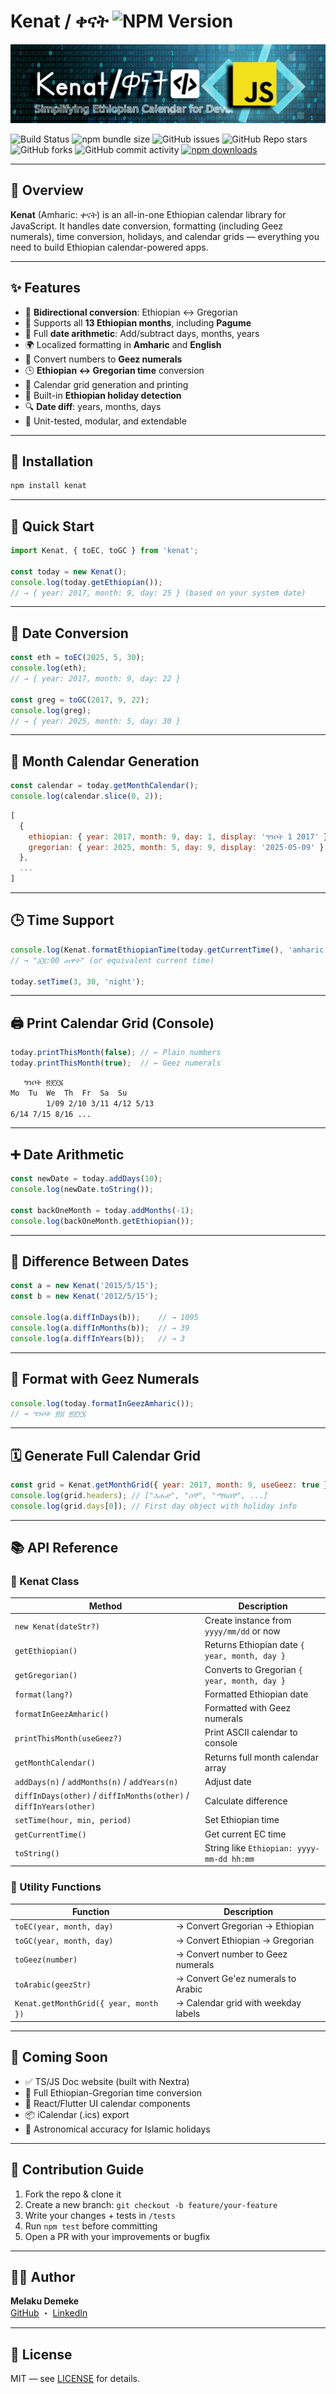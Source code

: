 
# Kenat / ቀናት ![NPM Version](https://img.shields.io/npm/v/kenat)

![banner](assets/img/kenatBanner.png)

![Build Status](https://github.com/MelakuDemeke/kenat/actions/workflows/test.yml/badge.svg?branch=main)
![npm bundle size](https://img.shields.io/bundlephobia/min/kenat)
![GitHub issues](https://img.shields.io/github/issues/MelakuDemeke/kenat)
![GitHub Repo stars](https://img.shields.io/github/stars/MelakuDemeke/kenat?logo=github&style=flat)
![GitHub forks](https://img.shields.io/github/forks/MelakuDemeke/kenat?logo=github&style=falt)
![GitHub commit activity](https://img.shields.io/github/commit-activity/m/MelakuDemeke/kenat?logo=github)
[![npm downloads](https://img.shields.io/npm/dm/kenat.svg?style=flat-square)](https://www.npmjs.com/package/kenat)

---

## 📌 Overview

**Kenat** (Amharic: ቀናት) is an all-in-one Ethiopian calendar library for JavaScript. It handles date conversion, formatting (including Geez numerals), time conversion, holidays, and calendar grids — everything you need to build Ethiopian calendar-powered apps.

---

## ✨ Features

- 🔄 **Bidirectional conversion**: Ethiopian ↔ Gregorian
- 📅 Supports all **13 Ethiopian months**, including **Pagume**
- 📐 Full **date arithmetic**: Add/subtract days, months, years
- 🌍 Localized formatting in **Amharic** and **English**
- 🔢 Convert numbers to **Geez numerals**
- 🕒 **Ethiopian ↔ Gregorian time** conversion
- 📆 Calendar grid generation and printing
- 🕌 Built-in **Ethiopian holiday detection**
- 🔍 **Date diff**: years, months, days
- 🧪 Unit-tested, modular, and extendable

---

## 🚀 Installation

```bash
npm install kenat
```

---

## 🔰 Quick Start

```js
import Kenat, { toEC, toGC } from 'kenat';

const today = new Kenat();
console.log(today.getEthiopian()); 
// → { year: 2017, month: 9, day: 25 } (based on your system date)
```

---

## 🔄 Date Conversion

```js
const eth = toEC(2025, 5, 30);
console.log(eth);
// → { year: 2017, month: 9, day: 22 }

const greg = toGC(2017, 9, 22);
console.log(greg);
// → { year: 2025, month: 5, day: 30 }
```

---

## 📅 Month Calendar Generation

```js
const calendar = today.getMonthCalendar();
console.log(calendar.slice(0, 2));
```

```js
[
  {
    ethiopian: { year: 2017, month: 9, day: 1, display: 'ግንቦት 1 2017' },
    gregorian: { year: 2025, month: 5, day: 9, display: '2025-05-09' }
  },
  ...
]
```

---

## 🕒 Time Support

```js
console.log(Kenat.formatEthiopianTime(today.getCurrentTime(), 'amharic'));
// → "፩፪:00 ጠዋት" (or equivalent current time)

today.setTime(3, 30, 'night');
```

---

## 🖨️ Print Calendar Grid (Console)

```js
today.printThisMonth(false); // ← Plain numbers
today.printThisMonth(true);  // ← Geez numerals
```

```txt
   ግንቦት ፳፻፲፯
Mo  Tu  We  Th  Fr  Sa  Su
        1/09 2/10 3/11 4/12 5/13
6/14 7/15 8/16 ...
```

---

## ➕ Date Arithmetic

```js
const newDate = today.addDays(10);
console.log(newDate.toString());

const backOneMonth = today.addMonths(-1);
console.log(backOneMonth.getEthiopian());
```

---

## 📏 Difference Between Dates

```js
const a = new Kenat('2015/5/15');
const b = new Kenat('2012/5/15');

console.log(a.diffInDays(b));    // → 1095
console.log(a.diffInMonths(b));  // → 39
console.log(a.diffInYears(b));   // → 3
```

---

## 🧠 Format with Geez Numerals

```js
console.log(today.formatInGeezAmharic());
// → ግንቦት ፳፭ ፳፻፲፯
```

---

## 🗓 Generate Full Calendar Grid

```js
const grid = Kenat.getMonthGrid({ year: 2017, month: 9, useGeez: true });
console.log(grid.headers); // ["እሑድ", "ሰኞ", "ማክሰኞ", ...]
console.log(grid.days[0]); // First day object with holiday info
```

---

## 📚 API Reference

### 🔹 Kenat Class

| Method                                                             | Description                                  |
| ------------------------------------------------------------------ | -------------------------------------------- |
| `new Kenat(dateStr?)`                                              | Create instance from `yyyy/mm/dd` or now     |
| `getEthiopian()`                                                   | Returns Ethiopian date `{ year, month, day }`|
| `getGregorian()`                                                   | Converts to Gregorian `{ year, month, day }` |
| `format(lang?)`                                                    | Formatted Ethiopian date                     |
| `formatInGeezAmharic()`                                            | Formatted with Geez numerals                 |
| `printThisMonth(useGeez?)`                                         | Print ASCII calendar to console              |
| `getMonthCalendar()`                                               | Returns full month calendar array            |
| `addDays(n)` / `addMonths(n)` / `addYears(n)`                      | Adjust date                                  |
| `diffInDays(other)` / `diffInMonths(other)` / `diffInYears(other)` | Calculate difference                         |
| `setTime(hour, min, period)`                                       | Set Ethiopian time                           |
| `getCurrentTime()`                                                 | Get current EC time                          |
| `toString()`                                                       | String like `Ethiopian: yyyy-mm-dd hh:mm`    |

### 🔹 Utility Functions

| Function                                | Description                                |
|-----------------------------------------|--------------------------------------------|
| `toEC(year, month, day)`                | → Convert Gregorian → Ethiopian            |
| `toGC(year, month, day)`                | → Convert Ethiopian → Gregorian            |
| `toGeez(number)`                        | → Convert number to Geez numerals          |
| `toArabic(geezStr)`                     | → Convert Ge'ez numerals to Arabic         |
| `Kenat.getMonthGrid({ year, month })`   | → Calendar grid with weekday labels        |

---

## 🎉 Coming Soon

- ✅ TS/JS Doc website (built with Nextra)
- 🔄 Full Ethiopian-Gregorian time conversion
- 📱 React/Flutter UI calendar components
- 📦 iCalendar (.ics) export
- 🔭 Astronomical accuracy for Islamic holidays

---

## 🤝 Contribution Guide

1. Fork the repo & clone it
2. Create a new branch: `git checkout -b feature/your-feature`
3. Write your changes + tests in `/tests`
4. Run `npm test` before committing
5. Open a PR with your improvements or bugfix

---

## 👨‍💻 Author

**Melaku Demeke**  
[GitHub](https://github.com/MelakuDemeke) ・ [LinkedIn](https://www.linkedin.com/in/melakudemeke/)

---

## 📄 License

MIT — see [LICENSE](LICENSE) for details.

